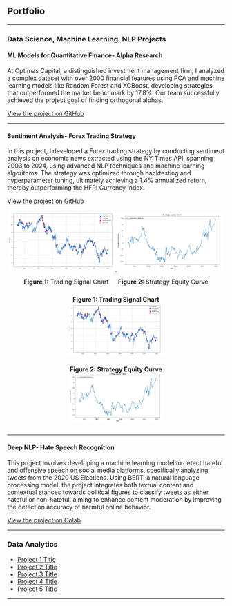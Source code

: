 ## Portfolio

---

### Data Science, Machine Learning, NLP Projects 

#### ML Models for Quantitative Finance- Alpha Research

At Optimas Capital, a distinguished investment management firm, I analyzed a complex dataset with over 2000 financial features using PCA and machine learning models like Random Forest and XGBoost, developing strategies that outperformed the market benchmark by 17.8%. Our team successfully achieved the project goal of finding orthogonal alphas.

[View the project on GitHub](https://github.com/athk13/Quantitative-Finance-ML-Model)

---
#### Sentiment Analysis- Forex Trading Strategy

In this project, I developed a Forex trading strategy by conducting sentiment analysis on economic news extracted using the NY Times API, spanning 2003 to 2024, using advanced NLP techniques and machine learning algorithms. The strategy was optimized through backtesting and hyperparameter tuning, ultimately achieving a 1.4% annualized return, thereby outperforming the HFRI Currency Index. 

[View the project on GitHub](https://github.com/athk13/FX-Sentiment-Analysis-Trading-Strategy)

<p align="center">
  <a href="https://github.com/athk13/FX-Sentiment-Analysis-Trading-Strategy">
    <img src="images/Screenshot 2024-04-16 122044.png?raw=true" alt="Trading Signal Chart" width="49%" />
    <img src="images/Screenshot 2024-04-16 122058.png?raw=true" alt="Equity Curve" width="49%" />
  </a>
</p>
<p align="center">
  <strong>Figure 1:</strong> Trading Signal Chart &emsp; <strong>Figure 2:</strong> Strategy Equity Curve
</p>

<div style="display: flex; justify-content: space-around; align-items: flex-start; flex-wrap: wrap;">
  <div style="text-align: center; margin: 10px;">
    <strong>Figure 1: Trading Signal Chart</strong><br>
    <img src="images/Screenshot 2024-04-16 122044.png?raw=true" alt="Trading Signal Chart" style="max-width: 45%;"/>
  </div>
  <div style="text-align: center; margin: 10px;">
    <strong>Figure 2: Strategy Equity Curve</strong><br>
    <img src="images/Screenshot 2024-04-16 122058.png?raw=true" alt="Equity Curve" style="max-width: 45%;"/>
  </div>
</div>




---

#### Deep NLP- Hate Speech Recognition

This project involves developing a machine learning model to detect hateful and offensive speech on social media platforms, specifically analyzing tweets from the 2020 US Elections. Using BERT, a natural language processing model, the project integrates both textual content and contextual stances towards political figures to classify tweets as either hateful or non-hateful, aiming to enhance content moderation by improving the detection accuracy of harmful online behavior.

[View the project on Colab](https://colab.research.google.com/drive/1rRiavPZYeSQPbQE0IoRFXuawqtjPFXta?usp=sharing)

---

### Data Analytics

- [Project 1 Title](http://example.com/)
- [Project 2 Title](http://example.com/)
- [Project 3 Title](http://example.com/)
- [Project 4 Title](http://example.com/)
- [Project 5 Title](http://example.com/)

---





